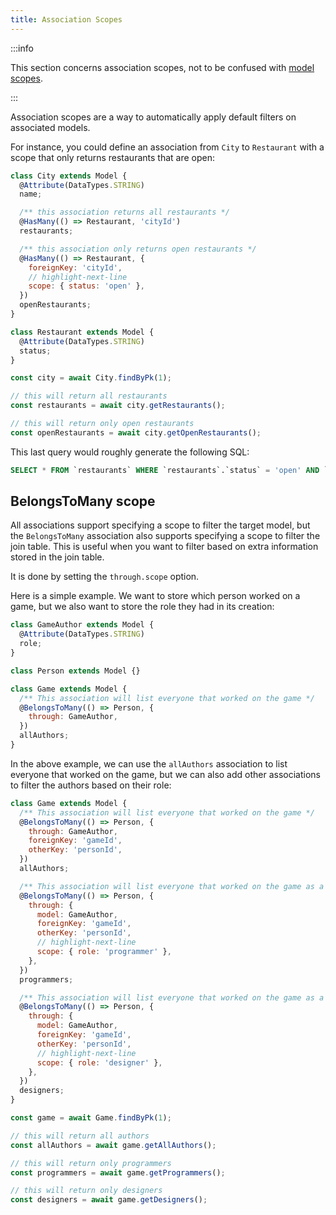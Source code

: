 ```yaml
---
title: Association Scopes
---
```


:::info

This section concerns association scopes, not to be confused with [model scopes](../other-topics/scopes.md).

:::

Association scopes are a way to automatically apply default filters on associated models.

For instance, you could define an association from `City` to `Restaurant` with a scope that only returns restaurants that are open:

```js
class City extends Model {
  @Attribute(DataTypes.STRING)
  name;

  /** this association returns all restaurants */
  @HasMany(() => Restaurant, 'cityId')
  restaurants;

  /** this association only returns open restaurants */
  @HasMany(() => Restaurant, {
    foreignKey: 'cityId',
    // highlight-next-line
    scope: { status: 'open' },
  })
  openRestaurants;
}

class Restaurant extends Model {
  @Attribute(DataTypes.STRING)
  status;
}

const city = await City.findByPk(1);

// this will return all restaurants
const restaurants = await city.getRestaurants();

// this will return only open restaurants
const openRestaurants = await city.getOpenRestaurants();
```

This last query would roughly generate the following SQL:

```sql
SELECT * FROM `restaurants` WHERE `restaurants`.`status` = 'open' AND `restaurants`.`cityId` = 1;
```

## BelongsToMany scope

All associations support specifying a scope to filter the target model, but the `BelongsToMany` association
also supports specifying a scope to filter the join table. This is useful when you want to filter based on extra information
stored in the join table.

It is done by setting the `through.scope` option.

Here is a simple example. We want to store which person worked on a game, but we also want to store the role they had in its creation:

```js
class GameAuthor extends Model {
  @Attribute(DataTypes.STRING)
  role;
}

class Person extends Model {}

class Game extends Model {
  /** This association will list everyone that worked on the game */
  @BelongsToMany(() => Person, {
    through: GameAuthor,
  })
  allAuthors;
}
```

In the above example, we can use the `allAuthors` association to list everyone that worked on the game, but we can
also add other associations to filter the authors based on their role:

```js
class Game extends Model {
  /** This association will list everyone that worked on the game */
  @BelongsToMany(() => Person, {
    through: GameAuthor,
    foreignKey: 'gameId',
    otherKey: 'personId',
  })
  allAuthors;

  /** This association will list everyone that worked on the game as a programmer */
  @BelongsToMany(() => Person, {
    through: {
      model: GameAuthor,
      foreignKey: 'gameId',
      otherKey: 'personId',
      // highlight-next-line
      scope: { role: 'programmer' },
    },
  })
  programmers;

  /** This association will list everyone that worked on the game as a designer */
  @BelongsToMany(() => Person, {
    through: {
      model: GameAuthor,
      foreignKey: 'gameId',
      otherKey: 'personId',
      // highlight-next-line
      scope: { role: 'designer' },
    },
  })
  designers;
}

const game = await Game.findByPk(1);

// this will return all authors
const allAuthors = await game.getAllAuthors();

// this will return only programmers
const programmers = await game.getProgrammers();

// this will return only designers
const designers = await game.getDesigners();
```
